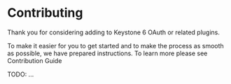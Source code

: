 # Contributing

Thank you for considering adding to Keystone 6 OAuth or related plugins.

To make it easier for you to get started and to make the process as smooth as possible, we have prepared instructions. To learn more please see Contribution Guide

TODO: ...
